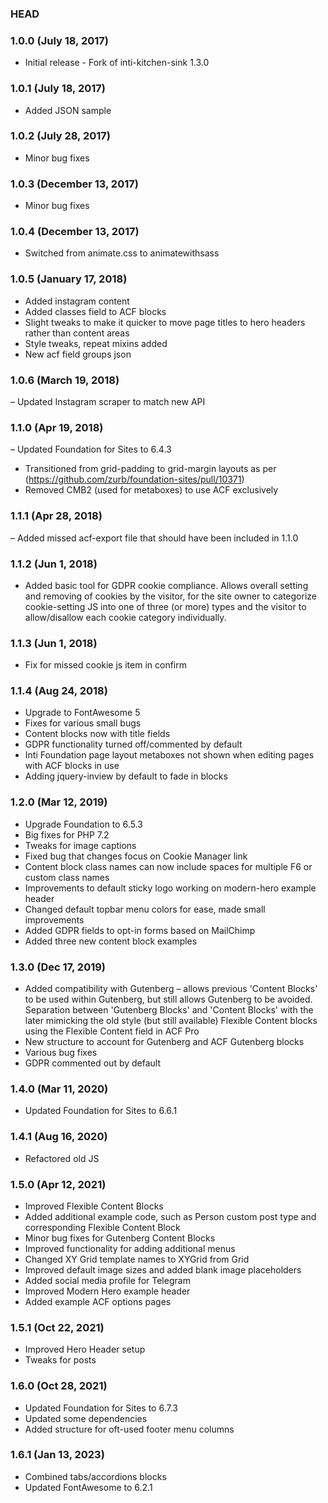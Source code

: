 ### HEAD

### 1.0.0 (July 18, 2017)
- Initial release -  Fork of inti-kitchen-sink 1.3.0

### 1.0.1 (July 18, 2017)
- Added JSON sample

### 1.0.2 (July 28, 2017)
- Minor bug fixes

### 1.0.3 (December 13, 2017)
- Minor bug fixes

### 1.0.4 (December 13, 2017) 
- Switched from animate.css to animatewithsass

### 1.0.5 (January 17, 2018) 
- Added instagram content 
- Added classes field to ACF blocks
- Slight tweaks to make it quicker to move page titles to hero headers rather than content areas
- Style tweaks, repeat mixins added
- New acf field groups json

### 1.0.6 (March 19, 2018) 
– Updated Instagram scraper to match new API

### 1.1.0 (Apr 19, 2018)
– Updated Foundation for Sites to 6.4.3
- Transitioned from grid-padding to grid-margin layouts as per (https://github.com/zurb/foundation-sites/pull/10371)
- Removed CMB2 (used for metaboxes) to use ACF exclusively 

### 1.1.1 (Apr 28, 2018)
– Added missed acf-export file that should have been included in 1.1.0

### 1.1.2 (Jun 1, 2018)
- Added basic tool for GDPR cookie compliance. Allows overall setting and removing of cookies by the visitor, for the site owner to categorize cookie-setting JS into one of three (or more) types and the visitor to allow/disallow each cookie category individually.

### 1.1.3 (Jun 1, 2018)
- Fix for missed cookie js item in confirm

### 1.1.4 (Aug 24, 2018)
- Upgrade to FontAwesome 5
- Fixes for various small bugs
- Content blocks now with title fields
- GDPR functionality turned off/commented by default
- Inti Foundation page layout metaboxes not shown when editing pages with ACF blocks in use
- Adding jquery-inview by default to fade in blocks

### 1.2.0 (Mar 12, 2019)
- Upgrade Foundation to 6.5.3
- Big fixes for PHP 7.2
- Tweaks for image captions
- Fixed bug that changes focus on Cookie Manager link
- Content block class names can now include spaces for multiple F6 or custom class names
- Improvements to default sticky logo working on modern-hero example header
- Changed default topbar menu colors for ease, made small improvements
- Added GDPR fields to opt-in forms based on MailChimp
- Added three new content block examples


### 1.3.0 (Dec 17, 2019)
- Added compatibility with Gutenberg – allows previous 'Content Blocks' to be used within Gutenberg, but still allows Gutenberg to be avoided. Separation between 'Gutenberg Blocks' and 'Content Blocks' with the later mimicking the old style (but still available) Flexible Content blocks using the Flexible Content field in ACF Pro
- New structure to account for Gutenberg and ACF Gutenberg blocks
- Various bug fixes
- GDPR commented out by default

### 1.4.0 (Mar 11, 2020)
- Updated Foundation for Sites to 6.6.1

### 1.4.1 (Aug 16, 2020)
- Refactored old JS

### 1.5.0 (Apr 12, 2021)
- Improved Flexible Content Blocks
- Added additional example code, such as Person custom post type and corresponding Flexible Content Block
- Minor bug fixes for Gutenberg Content Blocks
- Improved functionality for adding additional menus
- Changed XY Grid template names to XYGrid from Grid
- Improved default image sizes and added blank image placeholders
- Added social media profile for Telegram
- Improved Modern Hero example header
- Added example ACF options pages

### 1.5.1 (Oct 22, 2021)
- Improved Hero Header setup
- Tweaks for posts

### 1.6.0 (Oct 28, 2021)
- Updated Foundation for Sites to 6.7.3
- Updated some dependencies
- Added structure for oft-used footer menu columns

### 1.6.1 (Jan 13, 2023)
- Combined tabs/accordions blocks
- Updated FontAwesome to 6.2.1